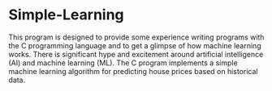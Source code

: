 # Simple-Learning
This program is designed to provide some experience writing programs with the C programming language and to get a glimpse of how machine learning works. There is significant hype and excitement around artificial intelligence (AI) and machine learning (ML). The C program implements a simple machine learning algorithm for predicting house prices based on historical data.
